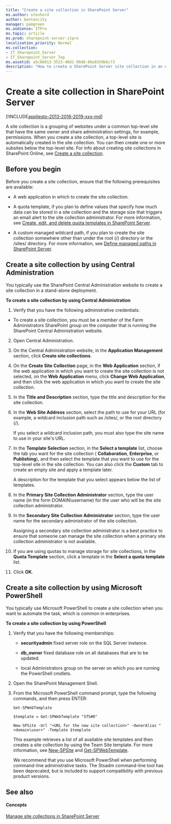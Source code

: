 ```yaml
---
title: "Create a site collection in SharePoint Server"
ms.author: stevhord
author: bentoncity
manager: pamgreen
ms.audience: ITPro
ms.topic: article
ms.prod: sharepoint-server-itpro
localization_priority: Normal
ms.collection:
- IT_Sharepoint_Server
- IT_Sharepoint_Server_Top
ms.assetid: a5c66813-3523-40d1-99d8-86e8359b6c73
description: "How to create a SharePoint Server site collection in an existing web application."
---
```


# Create a site collection in SharePoint Server

[!INCLUDE[appliesto-2013-2016-2019-xxx-md](../includes/appliesto-2013-2016-2019-xxx-md.md)] 
  
A site collection is a grouping of websites under a common top-level site that have the same owner and share administration settings, for example, permissions. When you create a site collection, a top-level site is automatically created in the site collection. You can then create one or more subsites below the top-level site. For info about creating site collections in SharePoint Online, see [Create a site collection](/sharepoint/create-site-collection).
  
    
## Before you begin
<a name="begin"> </a>

Before you create a site collection, ensure that the following prerequisites are available:
  
- A web application in which to create the site collection.
    
- A quota template, if you plan to define values that specify how much data can be stored in a site collection and the storage size that triggers an email alert to the site collection administrator. For more information, see [Create, edit, and delete quota templates in SharePoint Server](create-edit-and-delete-quota-templates.md).
    
- A custom managed wildcard path, if you plan to create the site collection somewhere other than under the root (/) directory or the /sites/ directory. For more information, see [Define managed paths in SharePoint Server](../administration/define-managed-paths.md).
    
## Create a site collection by using Central Administration
<a name="section1"> </a>

You typically use the SharePoint Central Administration website to create a site collection in a stand-alone deployment.
  
 **To create a site collection by using Central Administration**
  
1. Verify that you have the following administrative credentials:
    
  - To create a site collection, you must be a member of the Farm Administrators SharePoint group on the computer that is running the SharePoint Central Administration website.
    
2. Open Central Administration.
    
3. On the Central Administration website, in the **Application Management** section, click **Create site collections**. 
    
4. On the **Create Site Collection** page, in the **Web Application** section, if the web application in which you want to create the site collection is not selected, on the **Web Application** menu, click **Change Web Application**, and then click the web application in which you want to create the site collection.
    
5. In the **Title and Description** section, type the title and description for the site collection. 
    
6. In the **Web Site Address** section, select the path to use for your URL (for example, a wildcard inclusion path such as /sites/, or the root directory (/). 
    
    If you select a wildcard inclusion path, you must also type the site name to use in your site's URL.
    
7. In the **Template Selection** section, in the **Select a template** list, choose the tab you want for the site collection ( **Collaboration**, **Enterprise**, or **Publishing**), and then select the template that you want to use for the top-level site in the site collection. You can also click the **Custom** tab to create an empty site and apply a template later. 
    
    A description for the template that you select appears below the list of templates.
    
8. In the **Primary Site Collection Administrator** section, type the user name (in the form DOMAIN\username) for the user who will be the site collection administrator. 
    
9. In the **Secondary Site Collection Administrator** section, type the user name for the secondary administrator of the site collection. 
    
    Assigning a secondary site collection administrator is a best practice to ensure that someone can manage the site collection when a primary site collection administrator is not available.
    
10. If you are using quotas to manage storage for site collections, in the **Quota Template** section, click a template in the **Select a quota template** list. 
    
11. Click **OK**.
    
## Create a site collection by using Microsoft PowerShell
<a name="section2"> </a>

You typically use Microsoft PowerShell to create a site collection when you want to automate the task, which is common in enterprises.
  
 **To create a site collection by using PowerShell**
  
1. Verify that you have the following memberships:
    
   - **securityadmin** fixed server role on the SQL Server instance. 
    
   - **db_owner** fixed database role on all databases that are to be updated. 
    
   - local Administrators group on the server on which you are running the PowerShell cmdlets.
    
2. Open the SharePoint Management Shell.
    
3. From the Microsoft PowerShell command prompt, type the following commands, and then press ENTER:
    
   ```
   Get-SPWebTemplate
   ```

   ```
   $template = Get-SPWebTemplate "STS#0"
   ```

   ```
   New-SPSite -Url "<URL for the new site collection>" -OwnerAlias "<domain\user>" -Template $template
   ```

    This example retrieves a list of all available site templates and then creates a site collection by using the Team Site template. For more information, see [New-SPSite](https://docs.microsoft.com/en-us/powershell/module/sharepoint-server/New-SPSite?view=sharepoint-ps) and [Get-SPWebTemplate](https://docs.microsoft.com/en-us/powershell/module/sharepoint-server/Get-SPWebTemplate?view=sharepoint-ps).
    
    We recommend that you use Microsoft PowerShell when performing command-line administrative tasks. The Stsadm command-line tool has been deprecated, but is included to support compatibility with previous product versions. 
    
## See also
<a name="section2"> </a>

#### Concepts

[Manage site collections in SharePoint Server](manage-site-collections.md)

